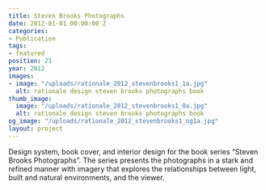 ```yaml
---
title: Steven Brooks Photographs
date: 2012-01-01 00:00:00 Z
categories:
- Publication
tags:
- featured
position: 21
year: 2012
images:
- image: "/uploads/rationale_2012_stevenbrooks1_1a.jpg"
  alt: rationale design steven brooks photographs book
thumb_image:
  image: "/uploads/rationale_2012_stevenbrooks1_0a.jpg"
  alt: rationale design steven brooks photographs book
og_image: "/uploads/rationale_2012_stevenbrooks1_og1a.jpg"
layout: project
---
```


Design system, book cover, and interior design for the book series “Steven Brooks Photographs”. The series presents the photographs in a stark and refined manner with imagery that explores the relationships between light, built and natural environments, and the viewer.